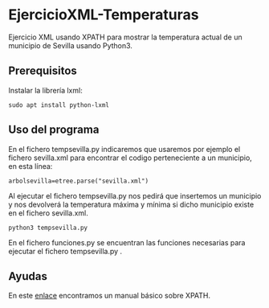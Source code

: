 # EjercicioXML-Temperaturas

Ejercicio XML usando XPATH para mostrar la temperatura actual de un municipio de Sevilla
usando Python3.

## Prerequisitos

Instalar la librería lxml:

	sudo apt install python-lxml

## Uso del programa

En el fichero tempsevilla.py indicaremos que usaremos por ejemplo el fichero sevilla.xml
para encontrar el codigo perteneciente a un municipio, en esta línea:

	arbolsevilla=etree.parse("sevilla.xml")

Al ejecutar el fichero tempsevilla.py nos pedirá que insertemos un municipio y nos devolverá
la temperatura máxima y mínima si dicho municipio existe en el fichero sevilla.xml.

	python3 tempsevilla.py

En el fichero funciones.py se encuentran las funciones necesarias para ejecutar el fichero 
tempsevilla.py .

## Ayudas

En este [enlace](https://github.com/josedom24/xpath) encontramos un manual básico sobre XPATH.